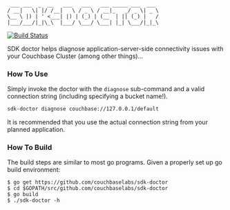      ___ ___  _  __   ___   ___   ___ _____ ___  ___
    / __|   \| |/ /__|   \ / _ \ / __|_   _/ _ \| _ \
    \__ \ |) | ' <___| |) | (_) | (__  | || (_) |   /
    |___/___/|_|\_\  |___/ \___/ \___| |_| \___/|_|_\

[![Build Status](https://travis-ci.org/couchbaselabs/sdk-doctor.svg?branch=master)](https://travis-ci.org/couchbaselabs/sdk-doctor)

SDK doctor helps diagnose application-server-side connectivity issues with your Couchbase Cluster (among other things)...

### How To Use
Simply invoke the doctor with the `diagnose` sub-command and a valid connection string (including specifying a bucket name!).

```bash
sdk-doctor diagnose couchbase://127.0.0.1/default
```

It is recommended that you use the actual connection string from your planned application.


### How To Build
The build steps are similar to most go programs.  Given a properly set up go build environment:

```
$ go get https://github.com/couchbaselabs/sdk-doctor
$ cd $GOPATH/src/github.com/couchbaselabs/sdk-doctor
$ go build
$ ./sdk-doctor -h
```

